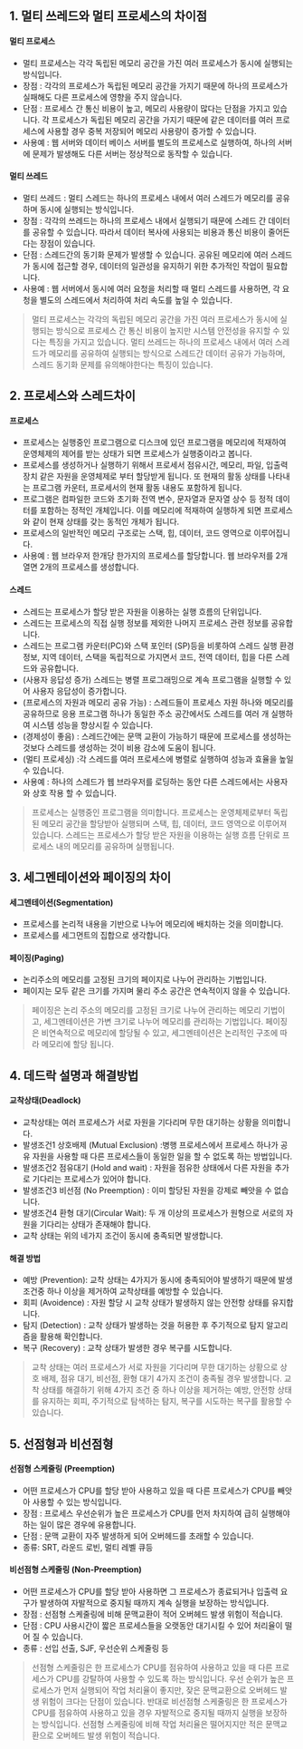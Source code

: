 ## 1. 멀티 쓰레드와 멀티 프로세스의 차이점
#### 멀티 프로세스
- 멀티 프로세스는 각각 독립된 메모리 공간을 가진 여러 프로세스가 동시에 실행되는 방식입니다. 
- 장점 : 각각의 프로세스가 독립된 메모리 공간을 가지기 때문에 하나의 프로세스가 실패해도 다른 프로세스에 영향을 주지 않습니다.
- 단점 : 프로세스 간 통신 비용이 높고, 메모리 사용량이 많다는 단점을 가지고 있습니다. 각 프로세스가 독립된 메모리 공간을 가지기 때문에 같은 데이터를 여러 프로세스에 사용할 경우 중복 저장되어 메모리 사용량이 증가할 수 있습니다.
- 사용예 : 웹 서버와 데이터 베이스 서버를 별도의 프로세스로 실행하여, 하나의 서버에 문제가 발생해도 다른 서버는 정상적으로 동작할 수 있습니다.
#### 멀티 쓰레드 
- 멀티 쓰레드 : 멀티 스레드는 하나의 프로세스 내에서 여러 스레드가 메모리를 공유하며 동시에 실행되는 방식입니다.
- 장점 : 각각의 쓰레드는 하나의 프로세스 내에서 실행되기 때문에 스레드 간 데이터를 공유할 수 있습니다. 따라서 데이터 복사에 사용되는 비용과 통신 비용이 줄어든다는 장점이 있습니다.
- 단점 : 스레드간의 동기화 문제가 발생할 수 있습니다. 공유된 메모리에 여러 스레드가 동시에 접근할 경우, 데이터의 일관성을 유지하기 위한 추가적인 작업이 필요합니다.
- 사용예 : 웹 서버에서 동시에 여러 요청을 처리할 때 멀티 스레드를 사용하면, 각 요청을 별도의 스레드에서 처리하여 처리 속도를 높일 수 있습니다.
 
> 멀티 프로세스는 각각의 독립된 메모리 공간을 가진 여러 프로세스가 동시에 실행되는 방식으로 프로세스 간 통신 비용이 높지만 시스템 안전성을 유지할 수 있다는 특징을 가지고 있습니다.
멀티 쓰레드는 하나의 프로세스 내에서 여러 스레드가 메모리를 공유하여 실행되는 방식으로 스레드간 데이터 공유가 가능하며, 스레드 동기화 문제를 유의해야한다는 특징이 있습니다.

## 2. 프로세스와 스레드차이
#### 프로세스
- 프로세스는 실행중인 프로그램으로 디스크에 있던 프로그램을 메모리에 적재하여 운영체제의 제어를 받는 상태가 되면 프로세스가 실행중이라고 봅니다.
- 프로세스를 생성하거나 실행하기 위해서 프로세서 점유시간, 메모리, 파일, 입출력 장치 같은 자원을 운영체제로 부터 할당받게 됩니다. 또 현재의 활동 상태를 나타내는 프로그램 카운터, 프로세서의 현재 활동 내용도 포함하게 됩니다.
- 프로그램은 컴파일한 코드와 초기화 전역 변수, 문자열과 문자열 상수 등 정적 데이터를 포함하는 정적인 개체입니다. 이를 메모리에 적재하여 실행하게 되면 프로세스와 같이 현재 상태를 갖는 동적인 개체가 됩니다.
- 프로세스의 일반적인 메모리 구조로는 스택, 힙, 데이터, 코드 영역으로 이루어집니다.
- 사용예 : 웹 브라우저 한개당 한가지의 프로세스를 할당합니다. 웹 브라우저를 2개열면 2개의 프로세스를 생성합니다.
#### 스레드
- 스레드는 프로세스가 할당 받은 자원을 이용하는 실행 흐름의 단위입니다.
- 스레드는 프로세스의 직접 실행 정보를 제외한 나머지 프로세스 관련 정보를 공유합니다.
- 스레드는 프로그램 카운터(PC)와 스택 포인터 (SP)등을 비롯하여 스레드 실행 환경 정보, 지역 데이터, 스택을 독립적으로 가지면서 코드, 전역 데이터, 힙을 다른 스레드와 공유합니다.
- (사용자 응답성 증가) 스레드는 병렬 프로그래밍으로 계속 프로그램을 실행할 수 있어 사용자 응답성이 증가합니다.
- (프로세스의 자원과 메모리 공유 가능) : 스레드들이 프로세스 자원 하나와 메모리를 공유하므로 응용 프로그램 하나가 동일한 주소 공간에서도 스레드를 여러 개 실행하여 시스템 성능을 향상시킬 수 있습니다.
- (경제성이 좋음) : 스레드간에는 문맥 교환이 가능하기 때문에 프로세스를 생성하는 것보다 스레드를 생성하는 것이 비용 감소에 도움이 됩니다.
- (멀티 프로세싱) :각 스레드를 여러 프로세스에 병렬로 실행하여 성능과 효율을 높일 수 있습니다.
- 사용예 : 하나의 스레드가 웹 브라우저를 로딩하는 동안 다른 스레드에서는 사용자와 상호 작용 할 수 있습니다.

> 프로세스는 실행중인 프로그램을 의미합니다. 프로세스는 운영체제로부터 독립된 메모리 공간을 할당받아 실행되며 스택, 힙, 데이터, 코드 영역으로 이루어져 있습니다. 스레드는 프로세스가 할당 받은 자원을 이용하는 실행 흐름 단위로 프로세스 내의 메모리를 공유하며 실행됩니다.

## 3. 세그멘테이션와 페이징의 차이
#### 세그멘테이션(Segmentation)
- 프로세스를 논리적 내용을 기반으로 나누어 메모리에 배치하는 것을 의미합니다.
- 프로세스를 세그먼트의 집합으로 생각합니다.

#### 페이징(Paging)
- 논리주소의 메모리를 고정된 크기의 페이지로 나누어 관리하는 기법입니다.
- 페이지는 모두 같은 크기를 가지며 물리 주소 공간은 연속적이지 않을 수 있습니다.
> 페이징은 논리 주소의 메모리를 고정된 크기로 나누어 관리하는 메모리 기법이고, 세그멘테이션은 가변 크기로 나누어 메모리를 관리하는 기법입니다. 페이징은 비연속적으로 메모리에 할당될 수 있고, 세그멘테이션은 논리적인 구조에 따라 메모리에 할당 됩니다.

## 4. 데드락 설명과 해결방법
#### 교착상태(Deadlock)
- 교착상태는 여러 프로세스가 서로 자원을 기다리며 무한 대기하는 상황을 의미합니다.
- 발생조건1 상호배제 (Mutual Exclusion) :병행 프로세스에서 프로세스 하나가 공유 자원을 사용할 때 다른 프로세스들이 동일한 일을 할 수 없도록 하는 방법입니다. 
- 발생조건2 점유대기 (Hold and wait) : 자원을 점유한 상태에서 다른 자원을 추가로 기다리는 프로세스가 있어야 합니다.
- 발생조건3 비선점 (No Preemption) : 이미 할당된 자원을 강제로 빼앗을 수 없습니다.
- 발생조건4 환형 대기(Circular Wait): 두 개 이상의 프로세스가 원형으로 서로의 자원을 기다리는 상태가 존재해야 합니다.
- 교착 상태는 위의 네가지 조건이 동시에 충족되면 발생합니다.

#### 해결 방법
- 예방 (Prevention): 교착 상태는 4가지가 동시에 충족되어야 발생하기 때문에 발생 조건중 하나 이상을 제거하여 교착상태를 예방할 수 있습니다.
- 회피 (Avoidence) : 자원 할당 시 교착 상태가 발생하지 않는 안전항 상태를 유지합니다.
- 탐지 (Detection) : 교착 상태가 발생하는 것을 허용한 후 주기적으로 탐지 알고리즘을 활용해 확인합니다.
- 복구 (Recovery) : 교착 상태가 발생한 경우 복구를 시도합니다.
> 교착 상태는 여러 프로세스가 서로 자원을 기다리며 무한 대기하는 상황으로 상호 배제, 점유 대기, 비선점, 환형 대기 4가지 조건이 충족될 경우 발생합니다. 교착 상태를 해결하기 위해 4가지 조건 중 하나 이상을 제거하는 예방, 안전항 상태를 유지하는 회피, 주기적으로 탐색하는 탐지, 복구를 시도하는 복구를 활용할 수 있습니다. 

## 5. 선점형과 비선점형
#### 선점형 스케줄링 (Preemption)
- 어떤 프로세스가 CPU를 할당 받아 사용하고 있을 때 다른 프로세스가 CPU를 빼앗아 사용할 수 있는 방식입니다. 
- 장점 : 프로세스 우선순위가 높은 프로세스가 CPU를 먼저 차지하여 급히 실행해야하는 일이 많은 경우에 유용합니다.
- 단점 : 문맥 교환이 자주 발생하게 되어 오버헤드를 초래할 수 있습니다.
- 종류: SRT, 라운드 로빈, 멀티 레벨 큐등
  
#### 비선점형 스케줄링 (Non-Preemption)
- 어떤 프로세스가 CPU를 할당 받아 사용하면 그 프로세스가 종료되거나 입출력 요구가 발생하여 자발적으로 중지될 때까지 계속 실행을 보장하는 방식입니다.
- 장점 : 선점형 스케줄링에 비해 문맥교환이 적어 오버헤드 발생 위험이 적습니다.
- 단점 : CPU 사용시간이 짧은 프로세스들을 오랫동안 대기시킬 수 있어 처리율이 떨어 질 수 있습니다.
- 종류 : 선입 선출, SJF, 우선순위 스케줄링 등

> 선점형 스케줄링은 한 프로세스가 CPU를 점유하여 사용하고 있을 때 다른 프로세스가 CPU를 강탈하여 사용할 수 있도록 하는 방식입니다. 우선 순위가 높은 프로세스가 먼저 실행되어 작업 처리율이 좋지만, 잦은 문맥교환으로 오버헤드 발생 위험이 크다는 단점이 있습니다. 반대로 비선점형 스케줄링은 한 프로세스가 CPU를 점유하여 사용하고 있을 경우 자발적으로 중지될 때까지 실행을 보장하는 방식입니다. 선점형 스케줄링에 비해 작업 처리율은 떨어지지만 적은 문맥교환으로 오버헤드 발생 위험이 적습니다.
